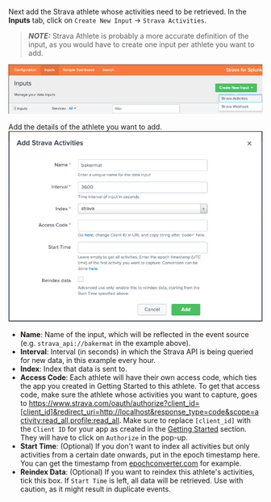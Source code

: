 Next add the Strava athlete whose activities need to be retrieved. In the **Inputs** tab, click on `Create New Input` -> `Strava Activities`.

> **_NOTE:_**  Strava Athlete is probably a more accurate definition of the input, as you would have to create one input per athlete you want to add.

![Screenshot](../assets/img/create-new-input.png)

Add the details of the athlete you want to add.
![Screenshot](../assets/img/activities.png)

- **Name**: Name of the input, which will be reflected in the event source (e.g. `strava_api://bakermat` in the example above).
- **Interval**: Interval (in seconds) in which the Strava API is being queried for new data, in this example every hour.
- **Index**: Index that data is sent to.
- **Access Code**: Each athlete will have their own access code, which ties the app you created in Getting Started to this athlete. To get that access code, make sure the athlete whose activities you want to capture, goes to <https://www.strava.com/oauth/authorize?client_id=[client_id]&redirect_uri=http://localhost&response_type=code&scope=activity:read_all,profile:read_all>. Make sure to replace `[client_id]` with the `Client ID` for your app as created in the [Getting Started](../getting-started.md) section. They will have to click on `Authorize` in the pop-up.
- **Start Time**: (Optional) If you don't want to index all activities but only activities from a certain date onwards, put in the epoch timestamp here. You can get the timestamp from [epochconverter.com](https://www.epochconverter.com/) for example.
- **Reindex Data**: (Optional) If you want to reindex this athlete's activities, tick this box. If `Start Time` is left, all data will be retrieved. Use with caution, as it might result in duplicate events.
